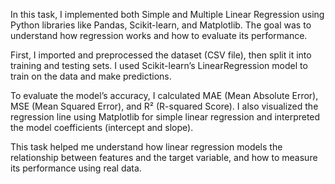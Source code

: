 In this task, I implemented both Simple and Multiple Linear Regression using Python libraries like Pandas, Scikit-learn, and Matplotlib. The goal was to understand how regression works and how to evaluate its performance.

First, I imported and preprocessed the dataset (CSV file), then split it into training and testing sets. I used Scikit-learn’s LinearRegression model to train on the data and make predictions.

To evaluate the model’s accuracy, I calculated MAE (Mean Absolute Error), MSE (Mean Squared Error), and R² (R-squared Score). I also visualized the regression line using Matplotlib for simple linear regression and interpreted the model coefficients (intercept and slope).

This task helped me understand how linear regression models the relationship between features and the target variable, and how to measure its performance using real data.
